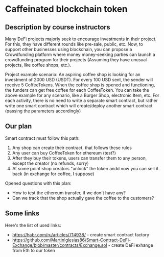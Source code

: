 # Caffeinated blockchain token

## Description by course instructors
Many DeFi projects majorly seek to encourage investments in their project. For this, they have different rounds like pre-sale, public, etc. Now, to support other businesses using blockchain, you can propose a Crowdfunding platform where money money-seeking parties can launch a crowdfunding program for their projects (Assuming they have unusual projects, like coffee shops, etc.).

Project example scenario: An aspiring coffee shop is looking for an investment of 2000 USD (USDT). For every 100 USD sent, the sender will receive 5 CoffeeTokens. When the coffee shop is opened and functioning, the funders can get free coffee for each CoffeeToken. You can take the above example for any scenario, like a Burger Shop, electronic Item, etc. For each activity, there is no need to write a separate smart contract, but rather write one smart contract which will create/deploy another smart contract (passing the parameters accordingly)

## Our plan
Smart contract must follow this path:
1. Any shop can create their contract, that follows these rules
2. Any user can buy CoffeeToken for ethereum (test?)
3. After they buy their tokens, users can transfer them to any person, except the creator (no refunds, sorry)
4. At some point shop creators "unlock" the token andd now you can sell it back (in exchange for coffee, I suppose)

Opened questions with this plan:
* How to test the ethereum transfer, if we don't have any?
* Can we track that the shop actually gave the coffee to the customers?

## Some links
Here's the list of used links:
* https://habr.com/ru/articles/714938/ - create smart contract factory
* https://github.com/MartinIglesias86/Smart-Contract-DeFi-Exchange/blob/master/contracts/Exchange.sol - create DeFi exhange from Eth to our token